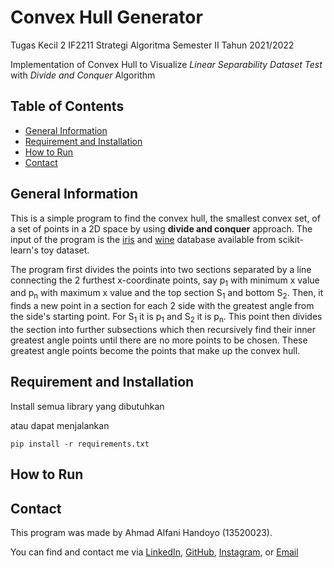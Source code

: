 # Convex Hull Generator

Tugas Kecil 2 IF2211 Strategi Algoritma Semester II Tahun 2021/2022

Implementation of Convex Hull to Visualize <i>Linear Separability Dataset Test</i>
with <i>Divide and Conquer</i> Algorithm

## Table of Contents
* [General Information](#general-information)
* [Requirement and Installation](#requirement-and-installation)
* [How to Run](#how-to-run)
* [Contact](#contact)

## General Information
This is a simple program to find the convex hull, the smallest convex set, of a set of points in a 2D space by using <b>divide and conquer</b> approach. The input of the program is the <a href="https://scikit-learn.org/stable/modules/generated/sklearn.datasets.load_iris.html#sklearn.datasets.load_iris">iris</a> and <a href="https://scikit-learn.org/stable/modules/generated/sklearn.datasets.load_wine.html#sklearn.datasets.load_wine">wine</a> database available from scikit-learn's toy dataset. 

The program first divides the points into two sections separated by a line connecting the 2 furthest x-coordinate points, say p<sub>1</sub> with minimum x value and p<sub>n</sub> with maximum x value and the top section S<sub>1</sub> and bottom S<sub>2</sub>. Then, it finds a new point in a section for each 2 side with the greatest angle from the side's starting point. For S<sub>1</sub> it is p<sub>1</sub> and S<sub>2</sub> it is p<sub>n</sub>. 
This point then divides the section into further subsections which then recursively find their inner greatest angle points until there are no more points to be chosen. These greatest angle points become the points that make up the convex hull.

## Requirement and Installation

Install semua library yang dibutuhkan

atau dapat menjalankan
```
pip install -r requirements.txt
```

## How to Run

## Contact
This program was made by Ahmad Alfani Handoyo (13520023).

You can find and contact me via <a href="http://www.linkedin.com/in/ahmad-alfani-handoyo/">LinkedIn</a>, <a href="http://github.com/blueguy42">GitHub</a>, <a href="http://www.instagram.com/afanhandoyo/">Instagram</a>, or <a href="mailto:ahmadalfanihandoyo1@gmail.com">Email</a>